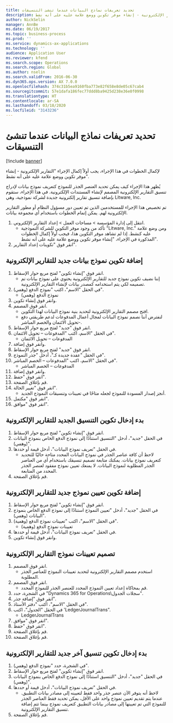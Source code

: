 ```yaml
---
title: تحديد تعريفات نماذج البيانات عندما تنشئ التنسيقات
description: لإكمال الخطوات في هذا الإجراء، يجب أولاً إكمال الإجراء "التقارير الإلكترونية - إنشاء موفر تكوين ووضع علامة عليه على أنه نشط‬".
author: NickSelin
manager: AnnBe
ms.date: 06/19/2017
ms.topic: business-process
ms.prod: ''
ms.service: dynamics-ax-applications
ms.technology: ''
audience: Application User
ms.reviewer: kfend
ms.search.scope: Operations
ms.search.region: Global
ms.author: nselin
ms.search.validFrom: 2016-06-30
ms.dyn365.ops.version: AX 7.0.0
ms.openlocfilehash: 374c31b5ea9160fba773e82f658e8de05c67cab4
ms.sourcegitcommit: 57e1dafa186fec77ddd8ba9425d238e36e0f0998
ms.translationtype: HT
ms.contentlocale: ar-SA
ms.lasthandoff: 03/18/2020
ms.locfileid: "3143236"
---
```

# <a name="select-data-model-definitions-when-you-create-formats"></a>تحديد تعريفات نماذج البيانات عندما تنشئ التنسيقات

[!include [banner](../../includes/banner.md)]

لإكمال الخطوات في هذا الإجراء، يجب أولاً إكمال الإجراء "التقارير الإلكترونية - إنشاء موفر تكوين ووضع علامة عليه على أنه نشط‬". 

يُظهر هذا الإجراء كيف يمكن تحديد العنصر الجذر للنموذج كتعريف نموذج بيانات لإدراج تنسيق التقارير الإلكترونية المصمم لإنشاء المستندات الإلكترونية. في هذا الإجراء، ستقوم بإضافة تنسيق تقارير إلكترونية جديدة لشركة نموذجية، وهي Litware, Inc. 

تم تخصيص هذا الإجراء للمستخدمين الذين تم تعيين دور مسؤول النظام أو مطور التقارير الإلكترونية لهم. يمكن إتمام الخطوات باستخدام أي مجموعة بيانات.

1. انتقل إلى إدارة المؤسسة > مساحات العمل‬ > إعداد التقارير الإلكتروني‬.
    * تأكد من وجود موفر التكوين للشركة النموذجية "Litware, Inc." ومن وضع علامة عليه كنشط. إذا لم تشاهد موفر التكوين هذا، فيجب أولاً إكمال الخطوات المذكورة في الإجراء، "إنشاء موفر تكوين ووضع علامة عليه على أنه نشط‬".  
2. انقر فوق "تكوينات إعداد التقارير‬".

## <a name="add-a-new-er-data-model-configuration"></a>إضافة تكوين نموذج بيانات جديد للتقارير الإلكترونية
1. انقر فوق "إنشاء تكوين" لفتح مربع حوار الإسقاط‬.
    * إننا نضيف تكوين نموذج جديد للتقارير الإلكترونية يحتوي على نموذج بيانات تم تصميمه لكي يتم استخدامه كمصدر بيانات لإنشاء التقارير الإلكترونية.  
2. في الحقل "الاسم"، اكتب "نموذج الدفع (وهمي)".
    * نموذج الدفع (وهمي)  
3. وانقر فوق إنشاء تكوين.
4. انقر فوق المصمم.
    * افتح مصمم التقارير الإلكترونية لتحديد بنية نموذج البيانات لهذا التكوين.  
    * لنفترض أننا نصمم نموذج البيانات لمجال أعمال المدفوعات لدعم طريقتي دفع -تحويل الائتمان والخصم المباشر.  
5. انقر فوق "جديد" لفتح مربع حوار الإسقاط‬.
6. في الحقل "الاسم، اكتب "المدفوعات – تحويل الائتمان‬".
    * المدفوعات – تحويل الائتمان  
7. وانقر فوق إضافة.
8. انقر فوق "جديد" لفتح مربع حوار الإسقاط‬.
9. في الحقل "عقدة جديدة كـ‬"، أدخل "جذر النموذج‬".
10. في الحقل "الاسم، اكتب "المدفوعات – الخصم المباشر‬".
    * المدفوعات – الخصم المباشر  
11. وانقر فوق إضافة.
12. انقر فوق "حفظ".
13. قم بإغلاق الصفحة.
14. انقر فوق "تغيير الحالة".
    * أنجز إصدار المسودة للنموذج لجعله متاحًا في تعيينات وتنسيقات النموذج الجديد.  
15. انقر فوق "مكتمل".
16. انقر فوق "موافق".

## <a name="start-to-enter-a-new-er-format-configuration"></a>بدء إدخال تكوين التنسيق الجديد للتقارير الإلكترونية
1. انقر فوق "إنشاء تكوين" لفتح مربع حوار الإسقاط‬.
2. في الحقل "جديد"، أدخل "التنسيق استنادًا إلى نموذج الدفع الخاص بنموذج البيانات (وهمي)".
3. في الحقل "تعريف نموذج البيانات"، أدخل قيمة أو حددها.
    * لاحظ أن كافة عناصر الجذر في نموذج البيانات المحدد متاحة حاليًا للتحديد كتعريف نموذج بيانات. يمكنك متابعة تصميم تنسيقك باستخدام أي من العناصر الجذر المطلوبة لنموذج البيانات. لا يمنعك تعيين نموذج مفقود لعنصر الجذر المحدد من المتابعة.  
4. قم بإغلاق الصفحة.

## <a name="add-a-new-er-model-mapping-configuration"></a>إضافة تكوين تعيين نموذج جديد للتقارير الإلكترونية
1. انقر فوق "إنشاء تكوين" لفتح مربع حوار الإسقاط‬.
2. في الحقل "جديد"، أدخل "تعيين النموذج استنادًا إلى نموذج الدفع الخاص بنموذج البيانات (وهمي)".
3. في الحقل "الاسم"، اكتب "تعيينات نموذج الدفع (وهمية)‬".
    * تعيينات نموذج الدفع (وهمية)  
4. في الحقل "تعريف نموذج البيانات"، أدخل قيمة أو حددها.
5. وانقر فوق إنشاء تكوين.

## <a name="design-er-model-mappings"></a>تصميم تعيينات نموذج التقارير الإلكترونية
1. انقر فوق المصمم.
    * استخدم مصمم التقارير الإلكترونية لتحديد تعيينات النموذج للعناصر الجذر المطلوبة.  
2. انقر فوق المصمم.
    * قم بمحاكاة إعداد تعيين النموذج المحدد للعنصر الجذر للنموذج المحدد.  
3. في الشجرة، حدد "Dynamics 365 for Operations\سجلات الجدول".
4. انقر فوق "إضافة جذر".
5. في الحقل "الاسم"، اكتب "دفتر الأستاذ".
6. في الحقل "الجدول"، اكتب 'LedgerJournalTrans".
    * LedgerJournalTrans  
7. انقر فوق "موافق".
8. انقر فوق "حفظ".
9. قم بإغلاق الصفحة.
10. قم بإغلاق الصفحة.

## <a name="start-to-enter-another-new-er-format-configuration"></a>بدء إدخال تكوين تنسيق آخر جديد للتقارير الإلكترونية
1. في الشجرة، حدد "نموذج الدفع (وهمي)‬".
2. انقر فوق "إنشاء تكوين" لفتح مربع حوار الإسقاط‬.
3. في الحقل "جديد"، أدخل "التنسيق استنادًا إلى نموذج الدفع الخاص بنموذج البيانات (وهمي)".
4. في الحقل "تعريف نموذج البيانات"، أدخل قيمة أو حددها.
    * لاحظ أنه يتوفر الآن عنصر جذر واحد فقط لتعيينه إلى مصادر بيانات التطبيق. عندما يتم تقديم تعيين نموذج واحد على الأقل، يمكن تحديد فقط العناصر الجذر للنموذج التي تم تعيينها إلى مصادر بيانات التطبيق كتعريف نموذج بينما تتم إضافة تنسيق التقارير الإلكترونية.   
5. قم بإغلاق الصفحة.

